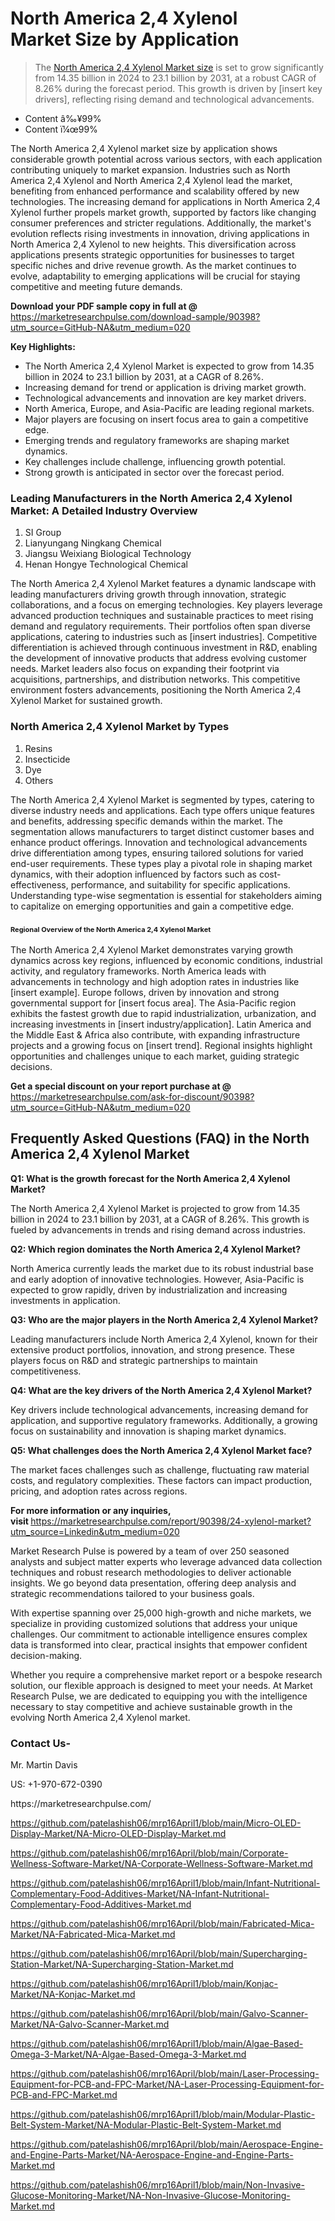 <h1>North America 2,4 Xylenol Market&nbsp;Size by Application</h1><blockquote><p>The <a href="https://marketresearchpulse.com/download-sample/90398?utm_source=GitHub-NA&amp;utm_medium=020">North America 2,4 Xylenol Market size</a> is set to grow significantly from 14.35 billion in 2024 to 23.1 billion by 2031, at a robust CAGR of 8.26% during the forecast period. This growth is driven by [insert key drivers], reflecting rising demand and technological advancements.</p></blockquote><ul><li>Content â‰¥99%<li> Content ï¼œ99%</li></ul><p>The North America 2,4 Xylenol market size by application shows considerable growth potential across various sectors, with each application contributing uniquely to market expansion. Industries such as North America 2,4 Xylenol and North America 2,4 Xylenol lead the market, benefiting from enhanced performance and scalability offered by new technologies. The increasing demand for applications in North America 2,4 Xylenol further propels market growth, supported by factors like changing consumer preferences and stricter regulations. Additionally, the market's evolution reflects rising investments in innovation, driving applications in North America 2,4 Xylenol to new heights. This diversification across applications presents strategic opportunities for businesses to target specific niches and drive revenue growth. As the market continues to evolve, adaptability to emerging applications will be crucial for staying competitive and meeting future demands.</p><p><strong>Download your PDF sample copy in full at @ </strong><a href="https://marketresearchpulse.com/download-sample/90398?utm_source=GitHub-NA&amp;utm_medium=020">https://marketresearchpulse.com/download-sample/90398?utm_source=GitHub-NA&amp;utm_medium=020</a></p><p><strong>Key Highlights: </strong></p><ul><li>The North America 2,4 Xylenol Market is expected to grow from 14.35 billion in 2024 to 23.1 billion by 2031, at a CAGR of 8.26%.</li><li>Increasing demand for trend or application is driving market growth.</li><li>Technological advancements and innovation are key market drivers.</li><li>North America, Europe, and Asia-Pacific are leading regional markets.</li><li>Major players are focusing on insert focus area to gain a competitive edge.</li><li>Emerging trends and regulatory frameworks are shaping market dynamics.</li><li>Key challenges include challenge, influencing growth potential.</li><li>Strong growth is anticipated in sector over the forecast period.</li></ul><h3>Leading Manufacturers in the North America 2,4 Xylenol Market: A Detailed Industry Overview</h3><ol><li>SI Group</li><li>Lianyungang Ningkang Chemical</li><li>Jiangsu Weixiang Biological Technology</li><li>Henan Hongye Technological Chemical</li></ol><div class="flex max-w-full flex-col flex-grow"><div class="min-h-8 text-message flex w-full flex-col items-end gap-2 whitespace-normal break-words [.text-message+&amp;]:mt-5" dir="auto" data-message-author-role="assistant" data-message-id="fd8432e4-4910-450d-b182-61b7bfb0a01f" data-message-model-slug="gpt-4o"><div class="flex w-full flex-col gap-1 empty:hidden first:pt-[3px]"><div class="markdown prose w-full break-words dark:prose-invert light"><p>The North America 2,4 Xylenol Market features a dynamic landscape with leading manufacturers driving growth through innovation, strategic collaborations, and a focus on emerging technologies. Key players leverage advanced production techniques and sustainable practices to meet rising demand and regulatory requirements. Their portfolios often span diverse applications, catering to industries such as [insert industries]. Competitive differentiation is achieved through continuous investment in R&amp;D, enabling the development of innovative products that address evolving customer needs. Market leaders also focus on expanding their footprint via acquisitions, partnerships, and distribution networks. This competitive environment fosters advancements, positioning the North America 2,4 Xylenol Market for sustained growth.</p></div></div></div></div><h3>North America 2,4 Xylenol Market by Types</h3><ol><li>Resins<li> Insecticide<li> Dye<li> Others</li></ol><div class="flex max-w-full flex-col flex-grow"><div class="min-h-8 text-message flex w-full flex-col items-end gap-2 whitespace-normal break-words [.text-message+&amp;]:mt-5" dir="auto" data-message-author-role="assistant" data-message-id="084470be-0bb7-4664-bddf-5156b4f41249" data-message-model-slug="gpt-4o-mini"><div class="flex w-full flex-col gap-1 empty:hidden first:pt-[3px]"><div class="markdown prose w-full break-words dark:prose-invert light"><p>The North America 2,4 Xylenol Market is segmented by types, catering to diverse industry needs and applications. Each type offers unique features and benefits, addressing specific demands within the market. The segmentation allows manufacturers to target distinct customer bases and enhance product offerings. Innovation and technological advancements drive differentiation among types, ensuring tailored solutions for varied end-user requirements. These types play a pivotal role in shaping market dynamics, with their adoption influenced by factors such as cost-effectiveness, performance, and suitability for specific applications. Understanding type-wise segmentation is essential for stakeholders aiming to capitalize on emerging opportunities and gain a competitive edge.</p></div></div></div></div><h3><span style="font-size: 11px;">Regional Overview of the North America 2,4 Xylenol Market</span></h3><div class="flex max-w-full flex-col flex-grow"><div class="min-h-8 text-message flex w-full flex-col items-end gap-2 whitespace-normal break-words [.text-message+&amp;]:mt-5" dir="auto" data-message-author-role="assistant" data-message-id="e9038762-ce64-4e30-91c9-9bd413514231" data-message-model-slug="gpt-4o-mini"><div class="flex w-full flex-col gap-1 empty:hidden first:pt-[3px]"><div class="markdown prose w-full break-words dark:prose-invert light"><p>The North America 2,4 Xylenol Market demonstrates varying growth dynamics across key regions, influenced by economic conditions, industrial activity, and regulatory frameworks. North America leads with advancements in technology and high adoption rates in industries like [insert example]. Europe follows, driven by innovation and strong governmental support for [insert focus area]. The Asia-Pacific region exhibits the fastest growth due to rapid industrialization, urbanization, and increasing investments in [insert industry/application]. Latin America and the Middle East &amp; Africa also contribute, with expanding infrastructure projects and a growing focus on [insert trend]. Regional insights highlight opportunities and challenges unique to each market, guiding strategic decisions.</p></div></div></div></div><p><strong>Get a special discount on your report purchase at @ </strong><a href="https://marketresearchpulse.com/ask-for-discount/90398?utm_source=GitHub-NA&amp;utm_medium=020">https://marketresearchpulse.com/ask-for-discount/90398?utm_source=GitHub-NA&amp;utm_medium=020</a></p><h2>Frequently Asked Questions (FAQ) in the North America 2,4 Xylenol Market</h2><p><strong>Q1: What is the growth forecast for the North America 2,4 Xylenol Market?</strong></p><p>The North America 2,4 Xylenol Market is projected to grow from 14.35 billion in 2024 to 23.1 billion by 2031, at a CAGR of 8.26%. This growth is fueled by advancements in trends and rising demand across industries.</p><p><strong>Q2: Which region dominates the North America 2,4 Xylenol Market?</strong></p><p>North America currently leads the market due to its robust industrial base and early adoption of innovative technologies. However, Asia-Pacific is expected to grow rapidly, driven by industrialization and increasing investments in application.</p><p><strong>Q3: Who are the major players in the North America 2,4 Xylenol Market?</strong></p><p>Leading manufacturers include North America 2,4 Xylenol, known for their extensive product portfolios, innovation, and strong presence. These players focus on R&amp;D and strategic partnerships to maintain competitiveness.</p><p><strong>Q4: What are the key drivers of the North America 2,4 Xylenol Market?</strong></p><p>Key drivers include technological advancements, increasing demand for application, and supportive regulatory frameworks. Additionally, a growing focus on sustainability and innovation is shaping market dynamics.</p><p><strong>Q5: What challenges does the North America 2,4 Xylenol Market face?</strong></p><p>The market faces challenges such as challenge, fluctuating raw material costs, and regulatory complexities. These factors can impact production, pricing, and adoption rates across regions.</p><p><strong>For more information or any inquiries, visit&nbsp;</strong><a href="https://marketresearchpulse.com/report/90398/24-xylenol-market?utm_source=Linkedin&utm_medium=020">https://marketresearchpulse.com/report/90398/24-xylenol-market?utm_source=Linkedin&utm_medium=020</a></p><p>Market Research Pulse is powered by a team of over 250 seasoned analysts and subject matter experts who leverage advanced data collection techniques and robust research methodologies to deliver actionable insights. We go beyond data presentation, offering deep analysis and strategic recommendations tailored to your business goals.</p><p>With expertise spanning over 25,000 high-growth and niche markets, we specialize in providing customized solutions that address your unique challenges. Our commitment to actionable intelligence ensures complex data is transformed into clear, practical insights that empower confident decision-making.</p><p>Whether you require a comprehensive market report or a bespoke research solution, our flexible approach is designed to meet your needs. At Market Research Pulse, we are dedicated to equipping you with the intelligence necessary to stay competitive and achieve sustainable growth in the evolving North America 2,4 Xylenol market.</p><h3><strong>Contact Us-</strong></h3><p>Mr. Martin Davis</p><p>US: +1-970-672-0390</p><p>https://marketresearchpulse.com/</p><p><a href="https://github.com/patelashish06/mrp16April1/blob/main/Micro-OLED-Display-Market/NA-Micro-OLED-Display-Market.md">https://github.com/patelashish06/mrp16April1/blob/main/Micro-OLED-Display-Market/NA-Micro-OLED-Display-Market.md</a></p><p><a href="https://github.com/patelashish06/mrp16April/blob/main/Corporate-Wellness-Software-Market/NA-Corporate-Wellness-Software-Market.md">https://github.com/patelashish06/mrp16April/blob/main/Corporate-Wellness-Software-Market/NA-Corporate-Wellness-Software-Market.md</a></p><p><a href="https://github.com/patelashish06/mrp16April1/blob/main/Infant-Nutritional-Complementary-Food-Additives-Market/NA-Infant-Nutritional-Complementary-Food-Additives-Market.md">https://github.com/patelashish06/mrp16April1/blob/main/Infant-Nutritional-Complementary-Food-Additives-Market/NA-Infant-Nutritional-Complementary-Food-Additives-Market.md</a></p><p><a href="https://github.com/patelashish06/mrp16April/blob/main/Fabricated-Mica-Market/NA-Fabricated-Mica-Market.md">https://github.com/patelashish06/mrp16April/blob/main/Fabricated-Mica-Market/NA-Fabricated-Mica-Market.md</a></p><p><a href="https://github.com/patelashish06/mrp16April/blob/main/Supercharging-Station-Market/NA-Supercharging-Station-Market.md">https://github.com/patelashish06/mrp16April/blob/main/Supercharging-Station-Market/NA-Supercharging-Station-Market.md</a></p><p><a href="https://github.com/patelashish06/mrp16April1/blob/main/Konjac-Market/NA-Konjac-Market.md">https://github.com/patelashish06/mrp16April1/blob/main/Konjac-Market/NA-Konjac-Market.md</a></p><p><a href="https://github.com/patelashish06/mrp16April/blob/main/Galvo-Scanner-Market/NA-Galvo-Scanner-Market.md">https://github.com/patelashish06/mrp16April/blob/main/Galvo-Scanner-Market/NA-Galvo-Scanner-Market.md</a></p><p><a href="https://github.com/patelashish06/mrp16April1/blob/main/Algae-Based-Omega-3-Market/NA-Algae-Based-Omega-3-Market.md">https://github.com/patelashish06/mrp16April1/blob/main/Algae-Based-Omega-3-Market/NA-Algae-Based-Omega-3-Market.md</a></p><p><a href="https://github.com/patelashish06/mrp16April/blob/main/Laser-Processing-Equipment-for-PCB-and-FPC-Market/NA-Laser-Processing-Equipment-for-PCB-and-FPC-Market.md">https://github.com/patelashish06/mrp16April/blob/main/Laser-Processing-Equipment-for-PCB-and-FPC-Market/NA-Laser-Processing-Equipment-for-PCB-and-FPC-Market.md</a></p><p><a href="https://github.com/patelashish06/mrp16April1/blob/main/Modular-Plastic-Belt-System-Market/NA-Modular-Plastic-Belt-System-Market.md">https://github.com/patelashish06/mrp16April1/blob/main/Modular-Plastic-Belt-System-Market/NA-Modular-Plastic-Belt-System-Market.md</a></p><p><a href="https://github.com/patelashish06/mrp16April/blob/main/Aerospace-Engine-and-Engine-Parts-Market/NA-Aerospace-Engine-and-Engine-Parts-Market.md">https://github.com/patelashish06/mrp16April/blob/main/Aerospace-Engine-and-Engine-Parts-Market/NA-Aerospace-Engine-and-Engine-Parts-Market.md</a></p><p><a href="https://github.com/patelashish06/mrp16April1/blob/main/Non-Invasive-Glucose-Monitoring-Market/NA-Non-Invasive-Glucose-Monitoring-Market.md">https://github.com/patelashish06/mrp16April1/blob/main/Non-Invasive-Glucose-Monitoring-Market/NA-Non-Invasive-Glucose-Monitoring-Market.md</a></p>